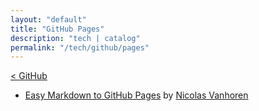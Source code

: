 ```yaml
---
layout: "default"
title: "GitHub Pages"
description: "tech | catalog"
permalink: "/tech/github/pages"
---
```

[< GitHub](github.md)

- [Easy Markdown to GitHub Pages](https://github.com/nicolas-van/easy-markdown-to-github-pages) by [Nicolas Vanhoren](https://github.com/nicolas-van)
